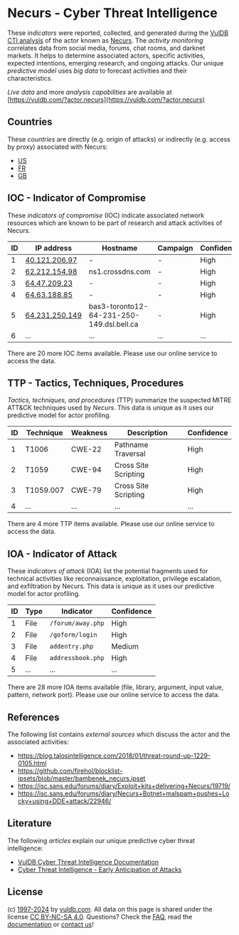 # Necurs - Cyber Threat Intelligence

These _indicators_ were reported, collected, and generated during the [VulDB CTI analysis](https://vuldb.com/?kb.cti) of the actor known as [Necurs](https://vuldb.com/?actor.necurs). The _activity monitoring_ correlates data from social media, forums, chat rooms, and darknet markets. It helps to determine associated actors, specific activities, expected intentions, emerging research, and ongoing attacks. Our unique _predictive model_ uses _big data_ to forecast activities and their characteristics.

_Live data_ and more _analysis capabilities_ are available at [https://vuldb.com/?actor.necurs](https://vuldb.com/?actor.necurs)

## Countries

These _countries_ are directly (e.g. origin of attacks) or indirectly (e.g. access by proxy) associated with Necurs:

* [US](https://vuldb.com/?country.us)
* [FR](https://vuldb.com/?country.fr)
* [GB](https://vuldb.com/?country.gb)

## IOC - Indicator of Compromise

These _indicators of compromise_ (IOC) indicate associated network resources which are known to be part of research and attack activities of Necurs.

ID | IP address | Hostname | Campaign | Confidence
-- | ---------- | -------- | -------- | ----------
1 | [40.121.206.97](https://vuldb.com/?ip.40.121.206.97) | - | - | High
2 | [62.212.154.98](https://vuldb.com/?ip.62.212.154.98) | ns1.crossdns.com | - | High
3 | [64.47.209.23](https://vuldb.com/?ip.64.47.209.23) | - | - | High
4 | [64.63.188.85](https://vuldb.com/?ip.64.63.188.85) | - | - | High
5 | [64.231.250.149](https://vuldb.com/?ip.64.231.250.149) | bas3-toronto12-64-231-250-149.dsl.bell.ca | - | High
6 | ... | ... | ... | ...

There are 20 more IOC items available. Please use our online service to access the data.

## TTP - Tactics, Techniques, Procedures

_Tactics, techniques, and procedures_ (TTP) summarize the suspected MITRE ATT&CK techniques used by _Necurs_. This data is unique as it uses our predictive model for actor profiling.

ID | Technique | Weakness | Description | Confidence
-- | --------- | -------- | ----------- | ----------
1 | T1006 | CWE-22 | Pathname Traversal | High
2 | T1059 | CWE-94 | Cross Site Scripting | High
3 | T1059.007 | CWE-79 | Cross Site Scripting | High
4 | ... | ... | ... | ...

There are 4 more TTP items available. Please use our online service to access the data.

## IOA - Indicator of Attack

These _indicators of attack_ (IOA) list the potential fragments used for technical activities like reconnaissance, exploitation, privilege escalation, and exfiltration by Necurs. This data is unique as it uses our predictive model for actor profiling.

ID | Type | Indicator | Confidence
-- | ---- | --------- | ----------
1 | File | `/forum/away.php` | High
2 | File | `/goform/login` | High
3 | File | `addentry.php` | Medium
4 | File | `addressbook.php` | High
5 | ... | ... | ...

There are 28 more IOA items available (file, library, argument, input value, pattern, network port). Please use our online service to access the data.

## References

The following list contains _external sources_ which discuss the actor and the associated activities:

* https://blog.talosintelligence.com/2018/01/threat-round-up-1229-0105.html
* https://github.com/firehol/blocklist-ipsets/blob/master/bambenek_necurs.ipset
* https://isc.sans.edu/forums/diary/Exploit+kits+delivering+Necurs/19719/
* https://isc.sans.edu/forums/diary/Necurs+Botnet+malspam+pushes+Locky+using+DDE+attack/22946/

## Literature

The following _articles_ explain our unique predictive cyber threat intelligence:

* [VulDB Cyber Threat Intelligence Documentation](https://vuldb.com/?kb.cti)
* [Cyber Threat Intelligence - Early Anticipation of Attacks](https://www.scip.ch/en/?labs.20201022)

## License

(c) [1997-2024](https://vuldb.com/?kb.changelog) by [vuldb.com](https://vuldb.com/?kb.about). All data on this page is shared under the license [CC BY-NC-SA 4.0](https://creativecommons.org/licenses/by-nc-sa/4.0/). Questions? Check the [FAQ](https://vuldb.com/?kb.faq), read the [documentation](https://vuldb.com/?kb) or [contact us](https://vuldb.com/?contact)!
